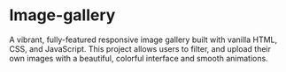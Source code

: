 # Image-gallery
A vibrant, fully-featured responsive image gallery built with vanilla HTML, CSS, and JavaScript. This project allows users to filter, and upload their own images with a beautiful, colorful interface and smooth animations.
